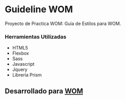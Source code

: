 # Guideline WOM #

Proyecto de Practica WOM: Guía de Estilos para WOM.

### Herramientas Utilizadas ###

* HTML5
* Flexbox
* Sass
* Javascript
* Jquery
* Librería Prism

## Desarrollado para [WOM](http://www.wom.cl)
